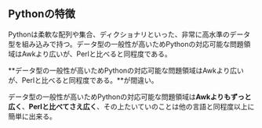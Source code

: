 ## Pythonの特徴
 Pythonは柔軟な配列や集合、ディクショナリといった、非常に高水準のデータ型を組み込みで持つ。データ型の一般性が高いためPythonの対応可能な問題領域はAwkより広いが、Perlと比べると同程度である。

**データ型の一般性が高いためPythonの対応可能な問題領域はAwkより広いが、Perlと比べると同程度である。**が間違い。

データ型の一般性が高いためPythonの対応可能な問題領域は**Awkよりもずっと広く**、**Perlと比べてさえ広く**、その上たいていのことは他の言語と同程度以上に簡単に出来る。


